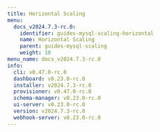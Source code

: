 ```yaml
---
title: Horizontal Scaling
menu:
  docs_v2024.7.3-rc.0:
    identifier: guides-mysql-scaling-horizontal
    name: Horizontal Scaling
    parent: guides-mysql-scaling
    weight: 10
menu_name: docs_v2024.7.3-rc.0
info:
  cli: v0.47.0-rc.0
  dashboard: v0.23.0-rc.0
  installer: v2024.7.3-rc.0
  provisioner: v0.47.0-rc.0
  schema-manager: v0.23.0-rc.0
  ui-server: v0.23.0-rc.0
  version: v2024.7.3-rc.0
  webhook-server: v0.23.0-rc.0
---
```


